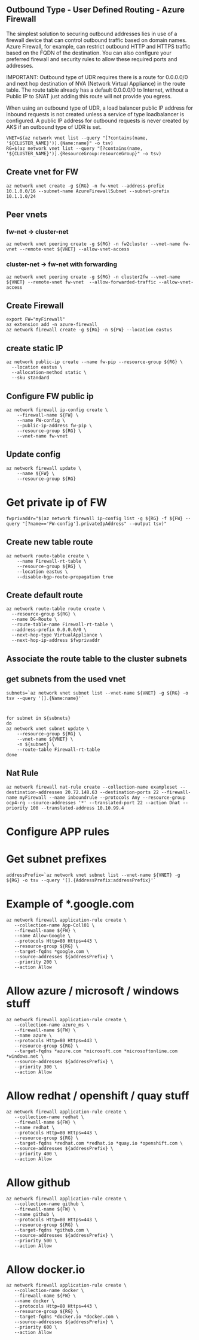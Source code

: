 ## Outbound Type - User Defined Routing - Azure Firewall

The simplest solution to securing outbound addresses lies in use of a firewall device that can control outbound traffic based on domain names. Azure Firewall, for example, can restrict outbound HTTP and HTTPS traffic based on the FQDN of the destination. You can also configure your preferred firewall and security rules to allow these required ports and addresses.

IMPORTANT: Outbound type of UDR requires there is a route for 0.0.0.0/0 and next hop destination of NVA (Network Virtual Appliance) in the route table. The route table already has a default 0.0.0.0/0 to Internet, without a Public IP to SNAT just adding this route will not provide you egress.

When using an outbound type of UDR, a load balancer public IP address for inbound requests is not created unless a service of type loadbalancer is configured. A public IP address for outbound requests is never created by AKS if an outbound type of UDR is set.

```
VNET=$(az network vnet list --query "[?contains(name, '${CLUSTER_NAME}')].{Name:name}" -o tsv)
RG=$(az network vnet list --query "[?contains(name, '${CLUSTER_NAME}')].{ResourceGroup:resourceGroup}" -o tsv)
```

## Create vnet for FW

```
az network vnet create -g ${RG} -n fw-vnet --address-prefix 10.1.0.0/16 --subnet-name AzureFirewallSubnet --subnet-prefix 10.1.1.0/24
```

## Peer vnets
### fw-net -> cluster-net
```
az network vnet peering create -g ${RG} -n fw2cluster --vnet-name fw-vnet --remote-vnet ${VNET} --allow-vnet-access
```

### cluster-net -> fw-net with forwarding
```
az network vnet peering create -g ${RG} -n cluster2fw --vnet-name ${VNET} --remote-vnet fw-vnet  --allow-forwarded-traffic --allow-vnet-access
```

## Create Firewall
```
export FW="myFirewall"
az extension add -n azure-firewall
az network firewall create -g ${RG} -n ${FW} --location eastus
```

## create static IP

```
az network public-ip create --name fw-pip --resource-group ${RG} \
  --location eastus \
  --allocation-method static \
  --sku standard
```

## Configure FW public ip
```
az network firewall ip-config create \
    --firewall-name ${FW} \
    --name FW-config \
    --public-ip-address fw-pip \
    --resource-group ${RG} \
    --vnet-name fw-vnet
```

## Update config

```
az network firewall update \
    --name ${FW} \
    --resource-group ${RG}
```

# Get private ip of FW

```
fwprivaddr="$(az network firewall ip-config list -g ${RG} -f ${FW} --query "[?name=='FW-config'].privateIpAddress" --output tsv)"
```

## Create new table route
```
az network route-table create \
    --name Firewall-rt-table \
    --resource-group ${RG} \
    --location eastus \
    --disable-bgp-route-propagation true
```

## Create default route
```
az network route-table route create \
  --resource-group ${RG} \
  --name DG-Route \
  --route-table-name Firewall-rt-table \
  --address-prefix 0.0.0.0/0 \
  --next-hop-type VirtualAppliance \
  --next-hop-ip-address $fwprivaddr
```

## Associate the route table to the cluster subnets
## get subnets from the used vnet
```
subnets=`az network vnet subnet list --vnet-name ${VNET} -g ${RG} -o tsv --query '[].{Name:name}'`
```
#
```
for subnet in ${subnets}
do
az network vnet subnet update \
    --resource-group ${RG} \
    --vnet-name ${VNET} \
    -n ${subnet} \
    --route-table Firewall-rt-table
done
```

## Nat Rule
```
az network firewall nat-rule create --collection-name exampleset --destination-addresses 20.72.148.63 --destination-ports 22 --firewall-name myFirewall --name inboundrule --protocols Any --resource-group ocp4-rg --source-addresses '*' --translated-port 22 --action Dnat --priority 100 --translated-address 10.10.99.4
```


# Configure APP rules

# Get subnet prefixes
```
addressPrefix=`az network vnet subnet list --vnet-name ${VNET} -g ${RG} -o tsv --query '[].{AddressPrefix:addressPrefix}'`
```

# Example of *.google.com
```
az network firewall application-rule create \
   --collection-name App-Coll01 \
   --firewall-name ${FW} \
   --name Allow-Google \
   --protocols Http=80 Https=443 \
   --resource-group ${RG} \
   --target-fqdns *google.com \
   --source-addresses ${addressPrefix} \
   --priority 200 \
   --action Allow
```

# Allow azure / microsoft / windows stuff
```
az network firewall application-rule create \
   --collection-name azure_ms \
   --firewall-name ${FW} \
   --name azure \
   --protocols Http=80 Https=443 \
   --resource-group ${RG} \
   --target-fqdns *azure.com *microsoft.com *microsoftonline.com *windows.net \
   --source-addresses ${addressPrefix} \
   --priority 300 \
   --action Allow
```

# Allow redhat / openshift / quay stuff
```
az network firewall application-rule create \
   --collection-name redhat \
   --firewall-name ${FW} \
   --name redhat \
   --protocols Http=80 Https=443 \
   --resource-group ${RG} \
   --target-fqdns *redhat.com *redhat.io *quay.io *openshift.com \
   --source-addresses ${addressPrefix} \
   --priority 400 \
   --action Allow
```

# Allow github
```
az network firewall application-rule create \
   --collection-name github \
   --firewall-name ${FW} \
   --name github \
   --protocols Http=80 Https=443 \
   --resource-group ${RG} \
   --target-fqdns *github.com \
   --source-addresses ${addressPrefix} \
   --priority 500 \
   --action Allow
```

# Allow docker.io
```
az network firewall application-rule create \
   --collection-name docker \
   --firewall-name ${FW} \
   --name docker \
   --protocols Http=80 Https=443 \
   --resource-group ${RG} \
   --target-fqdns *docker.io *docker.com \
   --source-addresses ${addressPrefix} \
   --priority 600 \
   --action Allow
```

